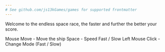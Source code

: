 ```yaml
---
# See github.com/js13kGames/games for supported frontmatter
---
```

Welcome to the endless space race, the faster and further the better your score.

Mouse Move - Move the ship
Space - Speed Fast / Slow
Left Mouse Click - Change Mode (Fast / Slow)